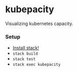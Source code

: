 # kubepacity

Visualizing kubernetes capacity.

### Setup

- [Install stack!](https://docs.haskellstack.org/en/stable/README/)
- `stack build`
- `stack test`
- `stack exec kubepacity`
